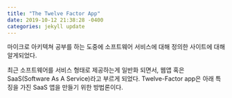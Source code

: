 ```yaml
---
title: "The Twelve Factor App"
date: 2019-10-12 21:38:28 -0400
categories: jekyll update
---
```


마이크로 아키텍쳐 공부를 하는 도중에 소프트웨어 서비스에 대해 정의한 사이트에 대해 알게되었다.

최근 소프트웨어를 서비스 형태로 제공하는게 일반화 되면서, 웹앱 혹은 SaaS(Software As A Service)라고 부르게 되었다.
Twelve-Factor app은 아래 특징을 가진 SaaS 앱을 만들기 위한 방법론이다.

